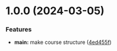# 1.0.0 (2024-03-05)


### Features

* **main:** make course structure ([4ed455f](https://github.com/rradzhabovrudn/os-intro/commit/4ed455f8d160ea04ef48b4aa66ecb3ebd407de5d))




